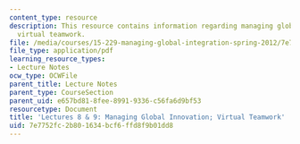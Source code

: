 ```yaml
---
content_type: resource
description: This resource contains information regarding managing global innovation;
  virtual teamwork.
file: /media/courses/15-229-managing-global-integration-spring-2012/7e7752fc2b801634bcf6ffd8f9b01dd8_MIT15_229S12_lec08and09.pdf
file_type: application/pdf
learning_resource_types:
- Lecture Notes
ocw_type: OCWFile
parent_title: Lecture Notes
parent_type: CourseSection
parent_uid: e657bd81-8fee-8991-9336-c56fa6d9bf53
resourcetype: Document
title: 'Lectures 8 & 9: Managing Global Innovation; Virtual Teamwork'
uid: 7e7752fc-2b80-1634-bcf6-ffd8f9b01dd8
---
```

